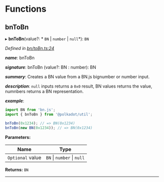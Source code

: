 

# Functions

<a id="bntobn"></a>

##  bnToBn

▸ **bnToBn**(value?: * `BN` &#124; `number` &#124; `null`*): `BN`

*Defined in [bn/toBn.ts:24](https://github.com/polkadot-js/common/blob/f011334/packages/util/src/bn/toBn.ts#L24)*

*__name__*: bnToBn

*__signature__*: bnToBn (value?: BN : number): BN

*__summary__*: Creates a BN value from a BN.js bignumber or number input.

*__description__*: `null` inputs returns a `0x0` result, BN values returns the value, numnbers returns a BN representation.

*__example__*:   

```javascript
import BN from 'bn.js';
import { bnToBn } from '@polkadot/util';

bnToBn(0x1234); // => BN(0x1234)
bnToBn(new BN(0x1234)); // => BN(0x1234)
```

**Parameters:**

| Name | Type |
| ------ | ------ |
| `Optional` value |  `BN` &#124; `number` &#124; `null`|

**Returns:** `BN`

___

